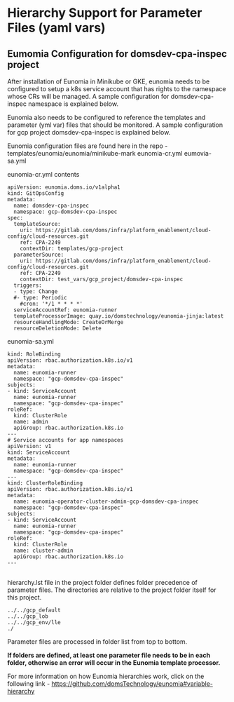 # Hierarchy Support for Parameter Files (yaml vars)
## Eumomia Configuration for domsdev-cpa-inspec project
After installation of Eunomia in Minikube or GKE, eunomia needs to be configured to setup a k8s service account that has rights to the namespace whose CRs will be managed.  A sample configuration for domsdev-cpa-inspec namespace is explained below.

Eunomia also needs to be configured to reference the templates and parameter (yml var) files that should be monitored.  A sample configuration for gcp project domsdev-cpa-inspec is explained below.

Eunomia configuration files are found here in the repo - templates/eunomia/eunomia/minikube-mark
    eunomia-cr.yml
    eumovia-sa.yml

eunomia-cr.yml contents
```
apiVersion: eunomia.doms.io/v1alpha1
kind: GitOpsConfig
metadata:
  name: domsdev-cpa-inspec
  namespace: gcp-domsdev-cpa-inspec
spec:
  templateSource:
    uri: https://gitlab.com/doms/infra/platform_enablement/cloud-config/cloud-resources.git
    ref: CPA-2249
    contextDir: templates/gcp-project
  parameterSource:
    uri: https://gitlab.com/doms/infra/platform_enablement/cloud-config/cloud-resources.git
    ref: CPA-2249
    contextDir: test_vars/gcp_project/domsdev-cpa-inspec
  triggers:
  - type: Change
  #- type: Periodic
    #cron: '*/1 * * * *'
  serviceAccountRef: eunomia-runner
  templateProcessorImage: quay.io/domstechnology/eunomia-jinja:latest
  resourceHandlingMode: CreateOrMerge
  resourceDeletionMode: Delete

```
eunomia-sa.yml
```
kind: RoleBinding
apiVersion: rbac.authorization.k8s.io/v1
metadata:
  name: eunomia-runner
  namespace: "gcp-domsdev-cpa-inspec"
subjects: 
- kind: ServiceAccount
  name: eunomia-runner
  namespace: "gcp-domsdev-cpa-inspec"
roleRef:
  kind: ClusterRole
  name: admin
  apiGroup: rbac.authorization.k8s.io  
---
# Service accounts for app namespaces
apiVersion: v1
kind: ServiceAccount
metadata:
  name: eunomia-runner
  namespace: "gcp-domsdev-cpa-inspec"
---
kind: ClusterRoleBinding
apiVersion: rbac.authorization.k8s.io/v1
metadata:
  name: eunomia-operator-cluster-admin-gcp-domsdev-cpa-inspec
  namespace: "gcp-domsdev-cpa-inspec"
subjects:
- kind: ServiceAccount
  name: eunomia-runner
  namespace: "gcp-domsdev-cpa-inspec"
roleRef:
  kind: ClusterRole
  name: cluster-admin
  apiGroup: rbac.authorization.k8s.io
---

```
## 
hierarchy.lst file in the project folder defines folder precedence of parameter files.  The directories are relative to the project folder itself for this project.
```
../../gcp_default
../../gcp_lob
../../gcp_env/lle
./
```
Parameter files are processed in folder list from top to bottom.

**If folders are defined, at least one parameter file needs to be in each folder, otherwise an error will occur in the Eunomia template processor.**

For more information on how Eunomia hierarchies work, click on the following link - https://github.com/domsTechnology/eunomia#variable-hierarchy
